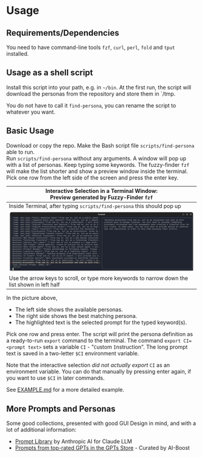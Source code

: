 # Usage

## Requirements/Dependencies

You need to have command-line tools `fzf`, `curl`, `perl`, `fold` and `tput` installed.

## Usage as a shell script

Install this script into your path, e.g. in `~/bin`. At the first run, the script will download the personas from the repository and store them in `/tmp.

You do not have to call it `find-persona`, you can rename the script to whatever you want.

## Basic Usage

Download or copy the repo. Make the Bash script file `scripts/find-persona` able to run.  
Run `scripts/find-persona` without any arguments. A window will pop up with a list of personas. Keep typing some keywords. The fuzzy-finder `fzf` will make the list shorter and show a preview window inside the terminal.  
Pick one row from the left side of the screen and press the enter key.

| Interactive Selection in a Terminal Window:   <br>Preview generated by Fuzzy-Finder <code>fzf</code>|
|----------|
|  Inside Terminal, after typing `scripts/find-persona` this should pop up  |
| ![fzf in action](img/screenshot-terminal-find-persona.png)  |
|  Use the arrow keys to scroll, or type more keywords to narrow down the list shown in left half  |

In the picture above,

- The left side shows the available personas.
- The right side shows the best matching persona.
- The highlighted text is the selected prompt for the typed keyword(s).

Pick one row and press enter. The script will print the persona definition as a ready-to-run `export` command to the terminal. The command `export CI=<prompt text>` sets a variable `CI` - "`C`ustom `I`nstruction". The long prompt text is saved in a two-letter `$CI` environment variable.

Note that the interactive selection _did not actually export_ `CI` as an environment variable. You can do that manually by pressing enter again, if you want to use `$CI` in later commands.

See [EXAMPLE.md](EXAMPLE.md) for a more detailed example.

## More Prompts and Personas

Some good collections, presented with good GUI Design in mind, and with a lot of additional information:

- [Prompt Library](https://docs.anthropic.com/claude/prompt-library) by Anthropic AI for Claude LLM
- [Prompts from top-rated GPTs in the GPTs Store](https://github.com/ai-boost/awesome-prompts) - Curated by AI-Boost
